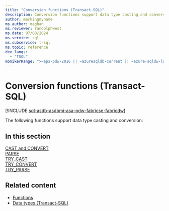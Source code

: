 ```yaml
---
title: "Conversion functions (Transact-SQL)"
description: Conversion functions support data type casting and conversion in the SQL Server Database Engine.
author: markingmyname
ms.author: maghan
ms.reviewer: randolphwest
ms.date: 07/08/2024
ms.service: sql
ms.subservice: t-sql
ms.topic: reference
dev_langs:
  - "TSQL"
monikerRange: ">=aps-pdw-2016 || =azuresqldb-current || =azure-sqldw-latest || >=sql-server-2016 || >=sql-server-linux-2017 || =azuresqldb-mi-current || =fabric"
---
```

# Conversion functions (Transact-SQL)

[!INCLUDE [sql-asdb-asdbmi-asa-pdw-fabricse-fabricdw](../../includes/applies-to-version/sql-asdb-asdbmi-asa-pdw-fabricse-fabricdw.md)]

The following functions support data type casting and conversion:

## In this section

[CAST and CONVERT](cast-and-convert-transact-sql.md)  
[PARSE](parse-transact-sql.md)  
[TRY_CAST](try-cast-transact-sql.md)  
[TRY_CONVERT](try-convert-transact-sql.md)  
[TRY_PARSE](try-parse-transact-sql.md)

## Related content

- [Functions](functions.md)
- [Data types (Transact-SQL)](../data-types/data-types-transact-sql.md)
